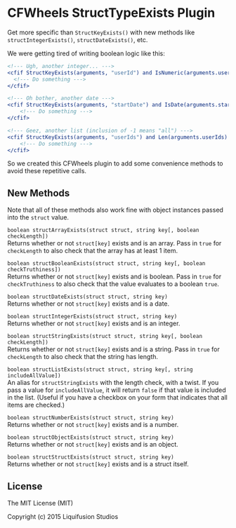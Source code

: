 # CFWheels StructTypeExists Plugin

Get more specific than `StructKeyExists()` with new methods like `structIntegerExists()`, `structDateExists()`, etc.

We were getting tired of writing boolean logic like this:

```coldfusion
<!--- Ugh, another integer... --->
<cfif StructKeyExists(arguments, "userId") and IsNumeric(arguments.userId) and IsValid("integer", arguments.userId)>
  <!--- Do something --->
</cfif>

<!--- Oh bother, another date --->
<cfif StructKeyExists(arguments, "startDate") and IsDate(arguments.startDate)>
	<!--- Do something --->
</cfif>

<!--- Geez, another list (inclusion of -1 means "all") --->
<cfif StructKeyExists(arguments, "userIds") and Len(arguments.userIds) and not ListFind(arguments.userIds, -1)>
	<!--- Do something --->
</cfif>
```

So we created this CFWheels plugin to add some convenience methods to avoid these repetitive calls.

## New Methods

Note that all of these methods also work fine with object instances passed into the `struct` value.

`boolean structArrayExists(struct struct, string key[, boolean checkLength])`<br />
Returns whether or not `struct[key]` exists and is an array. Pass in `true` for `checkLength` to also check that the array
has at least 1 item.

`boolean structBooleanExists(struct struct, string key[, boolean checkTruthiness])`<br />
Returns whether or not `struct[key]` exists and is boolean. Pass in `true` for `checkTruthiness` to also check that the value
evaluates to a boolean `true`.

`boolean structDateExists(struct struct, string key)`<br />
Returns whether or not `struct[key]` exists and is a date.

`boolean structIntegerExists(struct struct, string key)`<br />
Returns whether or not `struct[key]` exists and is an integer.

`boolean structStringExists(struct struct, string key[, boolean checkLength])`<br />
Returns whether or not `struct[key]` exists and is a string. Pass in `true` for `checkLength` to also check that the string
has length.

`boolean structListExists(struct struct, string key[, string includeAllValue])`<br />
An alias for `structStringExists` with the length check, with a twist. If you pass a value for `includeAllValue`, it will
return `false` if that value is included in the list. (Useful if you have a checkbox on your form that indicates that all
items are checked.)

`boolean structNumberExists(struct struct, string key)`<br />
Returns whether or not `struct[key]` exists and is a number.

`boolean structObjectExists(struct struct, string key)`<br />
Returns whether or not `struct[key]` exists and is an object.

`boolean structStructExists(struct struct, string key)`<br />
Returns whether or not `struct[key]` exists and is a struct itself.

## License

The MIT License (MIT)

Copyright (c) 2015 Liquifusion Studios
